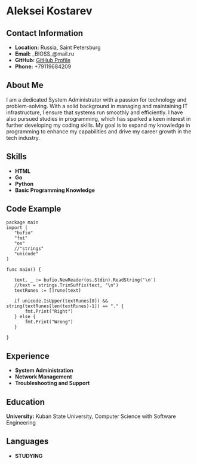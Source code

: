# Aleksei Kostarev 

## Contact Information
- **Location:** Russia, Saint Petersburg
- **Email:** \_BIOSS\_@mail.ru
- **GitHub:** [GitHub Profile](https://github.com/imBIOSS)
- **Phone:** +79119684209
## About Me
I am a dedicated System Administrator with a passion for technology and problem-solving.
With a solid background in managing and maintaining IT infrastructure,
I ensure that systems run smoothly and efficiently.
I have also pursued studies in programming, which has sparked a keen interest in further developing my coding skills.
My goal is to expand my knowledge in programming to enhance my capabilities and drive my career growth in the tech industry.

## Skills
- **HTML** 
- **Go**
- **Python**
- **Basic Programming Knowledge**  

## Code Example
 ```
package main
import (
	"bufio"
	"fmt"
	"os"
	//"strings"
	"unicode"
)

func main() {

	text, _ := bufio.NewReader(os.Stdin).ReadString('\n')
	//text = strings.TrimSuffix(text, "\n")
	textRunes := []rune(text)

	if unicode.IsUpper(textRunes[0]) && string(textRunes[len(textRunes)-1]) == "." {
		fmt.Print("Right")
	} else {
		fmt.Print("Wrong")
	}

}
```
## Experience
- **System Administration**
- **Network Management**
- **Troubleshooting and Support**

## Education
**University:** Kuban State University,  Computer Science with Software Engineering

## Languages
- **STUDYING**
